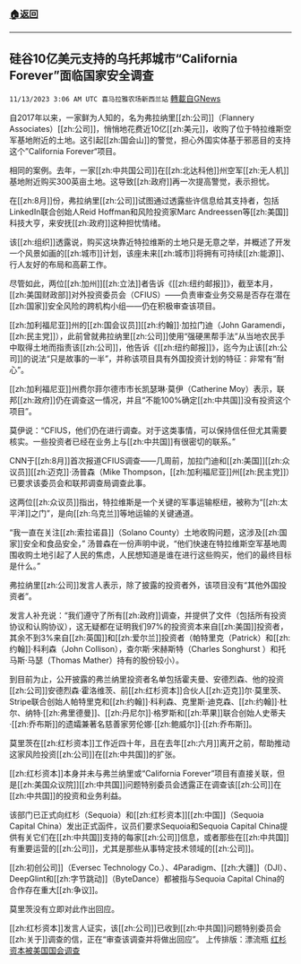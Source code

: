 ###  [:house:返回](README.md)
---


## 硅谷10亿美元支持的乌托邦城市“California Forever”面临国家安全调查
`11/13/2023 3:06 AM UTC 喜马拉雅农场新西兰站` [轉載自GNews](https://gnews.org/articles/1969147)

自2017年以来，一家鲜为人知的，名为弗拉纳里[[zh:公司]]（Flannery Associates）[[zh:公司]]，悄悄地花费近10亿[[zh:美元]]，收购了位于特拉维斯空军基地附近的土地。这引起[[zh:国会山]]的警觉，担心外国实体基于邪恶目的支持这个”California Forever“项目。

相同的案例。去年，一家[[zh:中共国公司]]在[[zh:北达科他]]州空军[[zh:无人机]]基地附近购买300英亩土地。这导致[[zh:政府]]再一次提高警觉，表示担忧。

在[[zh:8月]]份，弗拉纳里[[zh:公司]]试图通过透露些许信息给其支持者，包括LinkedIn联合创始人Reid Hoffman和风险投资家Marc Andreessen等[[zh:美国]]科技大亨，来安抚[[zh:政府]]这种担忧情绪。

该[[zh:组织]]透露说，购买这块靠近特拉维斯的土地只是无意之举，并概述了开发一个风景如画的[[zh:城市]]计划，该座未来[[zh:城市]]将拥有可持续[[zh:能源]]、行人友好的布局和高薪工作。

尽管如此，两位[[zh:加州]][[zh:立法]]者告诉《[[zh:纽约邮报]]》，截至本月，[[zh:美国财政部]]对外投资委员会（CFIUS）——负责审查业务交易是否存在潜在[[zh:国家]]安全风险的跨机构小组——仍在积极审查该项目。

[[zh:加利福尼亚]]州的[[zh:国会议员]][[zh:约翰]]·加拉门迪（John Garamendi，[[zh:民主党]]），此前曾就弗拉纳里[[zh:公司]]使用“强硬黑帮手法”从当地农民手中取得土地而指责该[[zh:公司]]，他告诉《[[zh:纽约邮报]]》，迄今为止该[[zh:公司]]的说法“只是故事的一半”，并称该项目具有外国投资计划的特征：非常有“耐心”。

[[zh:加利福尼亚]]州费尔菲尔德市市长凯瑟琳·莫伊（Catherine Moy）表示，联邦[[zh:政府]]仍在调查这一情况，并且“不能100%确定[[zh:中共国]]没有投资这个项目”。

莫伊说：“CFIUS，他们仍在进行调查。对于这类事情，可以保持信任但尤其需要核实。一些投资者已经在业务上与[[zh:中共国]]有很密切的联系。”

CNN于[[zh:8月]]首次报道CFIUS调查——几周前，加拉门迪和[[zh:美国]][[zh:众议员]][[zh:迈克]]·汤普森（Mike Thompson，[[zh:加利福尼亚]]州[[zh:民主党]]）已要求该委员会和联邦调查局调查此事。

这两位[[zh:众议员]]指出，特拉维斯是一个关键的军事运输枢纽，被称为“[[zh:太平洋]]之门”，是向[[zh:乌克兰]]等地运输的关键通道。

“我一直在关注[[zh:索拉诺县]]（Solano County）土地收购问题，这涉及[[zh:国家]]安全和食品安全，” 汤普森在一份声明中说，“他们快速在特拉维斯空军基地周围收购土地引起了人民的焦虑，人民想知道是谁在进行这些购买，他们的最终目标是什么。”

弗拉纳里[[zh:公司]]发言人表示，除了披露的投资者外，该项目没有“其他外国投资者”。

发言人补充说：“我们遵守了所有[[zh:政府]]调查，并提供了文件（包括所有投资协议和认购协议），这无疑都在证明我们97%的投资资本来自[[zh:美国]]投资者，其余不到3%来自[[zh:英国]]和[[zh:爱尔兰]]投资者（帕特里克（Patrick）和[[zh:约翰]]·科利森（John Collison），查尔斯·宋赫斯特（Charles Songhurst ）和托马斯·马瑟（Thomas Mather）持有的股份较小）。

到目前为止，公开披露的弗兰纳里投资者名单包括霍夫曼、安德烈森、他的投资[[zh:公司]]安德烈森·霍洛维茨、前[[zh:红杉资本]]合伙人[[zh:迈克]]尔·莫里茨、Stripe联合创始人帕特里克和[[zh:约翰]]·科利森、克里斯·迪克森、[[zh:约翰]]·杜尔、纳特·[[zh:弗里德曼]]、[[zh:丹尼尔]]·格罗斯和[[zh:苹果]]联合创始人史蒂夫·[[zh:乔布斯]]的遗孀兼著名慈善家劳伦娜·[[zh:鲍威尔]]·[[zh:乔布斯]]。

莫里茨在[[zh:红杉资本]]工作近四十年，且在去年[[zh:六月]]离开之前，帮助推动这家风险投资[[zh:公司]]在[[zh:中共国]]的扩张。

[[zh:红杉资本]]本身并未与弗兰纳里或“California Forever”项目有直接关联，但是[[zh:美国众议院]][[zh:中共国]]问题特别委员会透露正在调查该[[zh:公司]]在[[zh:中共国]]的投资和业务利益。

该部门已正式向红杉（Sequoia）和[[zh:红杉资本]][[zh:中国]]（Sequoia Capital China）发出正式函件，议员们要求Sequoia和Sequoia Capital China提供有关它们在[[zh:中共国]]支持的每家[[zh:公司]]信息，或者那些在[[zh:中共国]]有重要运营的[[zh:公司]]，尤其是那些从事特定技术领域的[[zh:公司]]。

[[zh:初创公司]]（Eversec Technology Co.）、4Paradigm、[[zh:大疆]]（DJI）、DeepGlint和[[zh:字节跳动]]（ByteDance）都被指与Sequoia Capital China的合作存在重大[[zh:争议]]。

莫里茨没有立即对此作出回应。

[[zh:红杉资本]]发言人证实，该[[zh:公司]]已收到[[zh:中共国]]问题特别委员会[[zh:关于]]调查的信，正在“审查该调查并将做出回应”。
上传排版：漂流瓶
 [红杉资本被美国国会调查](https://gnews.org/t/Qq9fpb8)
